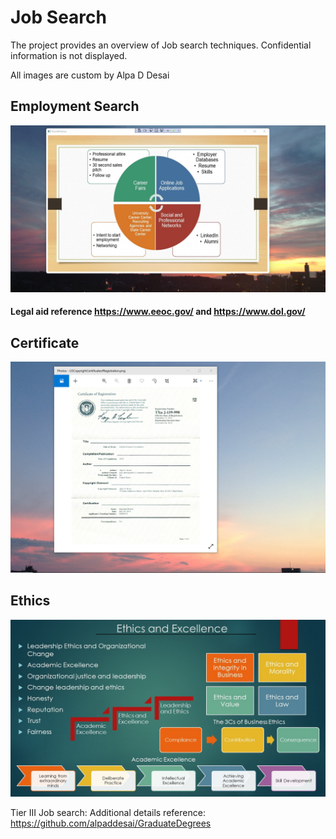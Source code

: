 # Job Search

The project provides an overview of Job search techniques. Confidential information is not displayed. 

All images are custom by Alpa D Desai

## Employment Search
![image](StartEmploymentImage.jpg)

#### Legal aid reference https://www.eeoc.gov/ and https://www.dol.gov/

## Certificate
![image](USCopyrightCertificate.png)

## Ethics
![image](Ethics.jpg)

Tier III Job search: Additional details reference:  https://github.com/alpaddesai/GraduateDegrees 
